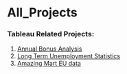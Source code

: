 # All_Projects

### Tableau Related Projects:
1. [Annual Bonus Analysis](https://github.com/ruchakhopkar/AnnualBonusAnalysis)
2. [Long Term Unemployment Statistics](https://github.com/ruchakhopkar/LongTermUnemploymentStatistics)
3. [Amazing Mart EU data](https://github.com/ruchakhopkar/AmazingMartEU2)
